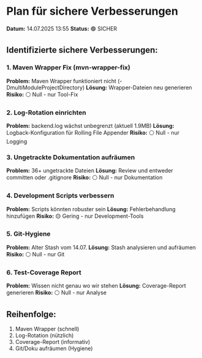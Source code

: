 # Plan für sichere Verbesserungen

**Datum:** 14.07.2025 13:55
**Status:** 🟢 SICHER

## Identifizierte sichere Verbesserungen:

### 1. Maven Wrapper Fix (mvn-wrapper-fix)
**Problem:** Maven Wrapper funktioniert nicht (-DmultiModuleProjectDirectory)
**Lösung:** Wrapper-Dateien neu generieren
**Risiko:** ⚪ Null - nur Tool-Fix

### 2. Log-Rotation einrichten
**Problem:** backend.log wächst unbegrenzt (aktuell 1.9MB)
**Lösung:** Logback-Konfiguration für Rolling File Appender
**Risiko:** ⚪ Null - nur Logging

### 3. Ungetrackte Dokumentation aufräumen
**Problem:** 36+ ungetrackte Dateien
**Lösung:** Review und entweder committen oder .gitignore
**Risiko:** ⚪ Null - nur Dokumentation

### 4. Development Scripts verbessern
**Problem:** Scripts könnten robuster sein
**Lösung:** Fehlerbehandlung hinzufügen
**Risiko:** 🟡 Gering - nur Development-Tools

### 5. Git-Hygiene
**Problem:** Alter Stash vom 14.07.
**Lösung:** Stash analysieren und aufräumen
**Risiko:** ⚪ Null - nur Git

### 6. Test-Coverage Report
**Problem:** Wissen nicht genau wo wir stehen
**Lösung:** Coverage-Report generieren
**Risiko:** ⚪ Null - nur Analyse

## Reihenfolge:
1. Maven Wrapper (schnell)
2. Log-Rotation (nützlich)
3. Coverage-Report (informativ)
4. Git/Doku aufräumen (Hygiene)